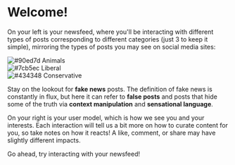 # Welcome!

On your left is your newsfeed, where you'll be interacting with different types of posts
corresponding to different categories (just 3 to keep it simple), 
mirroring the types of posts you may see on social media sites:

![#90ed7d](https://placehold.it/15/90ed7d/000000?text=+) Animals    
![#7cb5ec](https://placehold.it/15/7cb5ec/000000?text=+) Liberal    
![#434348](https://placehold.it/15/434348/000000?text=+) Conservative   

Stay on the lookout for **fake news** posts. The definition of fake news is constantly in flux, but
here it can refer to **false posts** and posts that hide some of the truth via **context manipulation** and
**sensational language**. 

On your right is your user model, which is how we see you and your interests. Each
interaction will tell us a bit more on how to curate content for you, so take notes on
how it reacts! A like, comment, or share may have slightly different impacts.

Go ahead, try interacting with your newsfeed!